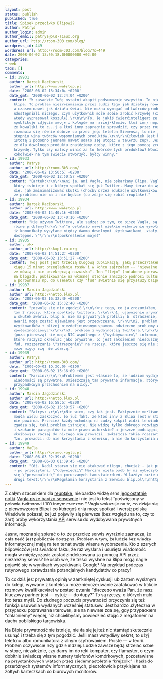 ```yaml
---
layout: post
status: publish
published: true
title: Spisek przeciwko Blipowi?
author: Patrys
author_login: admin
author_email: patrys@pld-linux.org
author_url: http://room-303.com/blog/
wordpress_id: 449
wordpress_url: http://room-303.com/blog/?p=449
date: 2008-06-02 13:20:18.000000000 +02:00
categories:
- web
tags: []
comments:
- id: 19931
  author: Bartek Raciborski
  author_url: http://www.webstop.pl
  date: '2008-06-02 13:34:04 +0200'
  date_gmt: '2008-06-02 12:34:04 +0200'
  content: "W zasadzie Twój ostatni akapit podsumowuje wszystko. To nie jest problem
    blipa. To problem niezrozumienia przez ludzi tego jak działają nowe technologie
    a czasem nawet jak działa świat. Nie można wymagać od twórców produktów żeby nie
    udostępniali niczego, czym użytkownik może sobie zrobić krzywdę (czym byś sobie
    wtedy wyprasował koszule).\r\n\r\nTo, że jakiś ćwierćinteligent ze służb wywiadu
    opublikuje zdjęcia swoje i kolegów na naszej-klasie, ktoś inny napisze na blipie
    że kowalski to c...j a ktoś inny zapragnie sprawdzić, czy przez rozgrzane żelazko
    rozmawia się równie dobrze co przez jego telefon Siemensa, to nie jest w najmniejszym
    stopniu wina twórców wspomnianych produktów.\r\n\r\nCzłowiek jest bardzo kreatywną
    istotą i podobno jednemu nawet udało się utopić w talerzu zupy. Jestem przekonany,
    że dla dowolnego produktu znajdziemy osoby, które z jego pomocą zrobiły sobie
    krzywdę. Tylko czy należy winić za to twórców tych produktów? Wówczas każdy kto
    cokolwiek na tym świecie stworzył, byłby winny."
- id: 19933
  author: Patrys
  author_url: http://room-303.com/
  date: '2008-06-02 13:50:57 +0200'
  date_gmt: '2008-06-02 12:50:57 +0200'
  content: "Bartek:\r\n\r\nAni ja, ani Vagla, nie oskarżamy Blipa. Vagla pokazał problem,
    który istnieje i z którym spotkał się już Twitter. Mamy teraz do wyboru zastanowić
    się, jak zminimalizować skutki (choćby przez edukację użytkowników) albo udawać,
    że problemu nie ma i nie będzie (co zdaje się robić reuptake)."
- id: 19934
  author: Bartek Raciborski
  author_url: http://www.webstop.pl
  date: '2008-06-02 14:40:16 +0200'
  date_gmt: '2008-06-02 13:40:16 +0200'
  content: "Nie używam Twittera, ale sądząc po tym, co pisze Vagla, są to dwa zupełnie
    różne problemy?\r\n\r\n\"a ostatnio nawet wielkie wzburzenie wywołała informacja,
    iż komunikaty wysyłane między dwoma dowolnymi użytkownikami _stały_się_ powszechnie
    dostępne. \"\r\n\r\n(podkreślenie moje)"
- id: 19935
  author: skx
  author_url: http://skxpl.eu.org
  date: '2008-06-02 14:51:27 +0200'
  date_gmt: '2008-06-02 13:51:27 +0200'
  content: Twój post jest trzecią blogową publikacją, jaką przeczytałem o Blipie w
    ciągu 15 minut przeglądania rssów i w końcu zajrzałem -- "nieważne co mówią, ważne,
    że mówią i nie przekręcają nazwiska". Ten "flejm" (notabene pierwszy jaki widzę
    na blogach; publikowanie na własnej stronie znacząco podnosi kulturę wypowiedzi,
    w porównaniu np. do usenetu) czy "fud" świetnie się przysłuży blipowi.
- id: 19937
  author: Marcin Jagodziński
  author_url: http://netto.blox.pl
  date: '2008-06-02 16:32:40 +0200'
  date_gmt: '2008-06-02 15:32:40 +0200'
  content: "pozwolę się nie zgodzić.\r\n\r\nz tego, co ja zrozumiałem, to pokazano
    tam 3 rzeczy, które spotkały twittera. \r\n\r\n1. ujawnienie prywatnych profili
    w skutek awarii. blip a) nie ma prywatnych profili; b) straszenie, że w przypadku
    awarii mogą zostać ujawnione jest przedwczesne. \r\n\r\n2. problem z obrażaniem/gnębieniem
    użytkowników + bliżej niezdefiniowanym spamem. odwieczne problemy wszystkich serwisów
    społecznościowych\r\n\r\n3. problem z wydajnością twittera.\r\n\r\nte 3 rzeczy
    (poza pierwszą) nie mają NIC wspólnego z \"wydobywaniem\" informacji z wiadomości,
    które raczysz określać jako prywatne, co jest założeniem niesłusznym. to klasyczny
    fud, rozszerzanie \"straszenie\" na rzeczy, które jeszcze się nie zdarzyły i być
    może nigdy się nie zdarzą."
- id: 19939
  author: Patrys
  author_url: http://room-303.com/
  date: '2008-06-02 16:36:09 +0200'
  date_gmt: '2008-06-02 15:36:09 +0200'
  content: "Marcin:\r\n\r\nProblemem jest właśnie to, że ludziom wydaje się, że skierowane
    wiadomości są prywatne. Umieszczają tam prywatne informacje, których nie podaliby
    przypadkowym przechodniom na ulicy."
- id: 19940
  author: Marcin Jagodziński
  author_url: http://netto.blox.pl
  date: '2008-06-02 16:58:57 +0200'
  date_gmt: '2008-06-02 15:58:57 +0200'
  content: "Patrys: \r\n\r\nNie wiem, czy tak jest. Faktycznie możliwość ich wyszukiwania
    mogła wielu zaskoczyć, bo już fakt, ze ktoś inny z Blipa jest w stanie je przeczytać
    nie powinna. Przecież każdy wchodząc na cudzy kokpit widzi te wiadomości. Ale
    zgadza się, taki problem istnieje. Nie widzę tylko dobrego rozwiązania. Straszenie
    i szukanie paragrafów (a może prawa autorskie? a jeszcze podciągnijmy pod tajemnicę
    służbową?) raczej do niczego nie prowadzi. Zwłaszcza takie rozszerzone straszenie.
    Tzn. prowadzi: do nie korzystania z serwisu, a nie do korzystania w rozsądny sposób."
- id: 19949
  author: VaGla
  author_url: http://prawo.vagla.pl
  date: '2008-06-03 02:39:45 +0200'
  date_gmt: '2008-06-03 01:39:45 +0200'
  content: "Cóż. Nadal staram się nie atakować nikogo, chociaż - jak przypuszczam
    - po przeczytaniu \"odpowiedzi\" Marcina wiele osób by mi wybaczyło, gdybym odniósł
    się \"personalnie\" do poruszanych tam stwierdzeń. W każdym razie opublikowałem
    drugi tekst:\r\n\r\nRegulamin korzystania z Serwisu blip.pl\r\nhttp://prawo.vagla.pl/node/7905"
---
```

<p>Z całym szacunkiem dla <a href="http://netto.blox.pl/html">reuptake</a>, nie bardzo widzę sens <a href="http://netto.blox.pl/2008/06/jest-na-blipa-zlecenie.html">jego ostatniej notki</a>. <a href="http://prawo.vagla.pl/node/7903">Vagla pisze bardzo sensownie</a> i nie jest to tekst <q>poświęcony w połowie twitterowi i 100 innym rzeczom.</q> Vagla wskazuje na to, co dzieje się z pierwowzorem Blipa i co któregoś dnia może spotkać i wersję polską. Właściwie pokazał, że już pojawiły się pierwsze (bez względu na to, czy to żart) próby wykorzystania <abbr title="Application Programming Interface">API</abbr> serwisu do wydobywania prywatnych informacji.</p>

<p>Jasne, można się spierać o to, że przecież serwis wyraźnie zaznacza, że cała treść jest publicznie dostępna. Problem w tym, że ludzie bez wiedzy informatycznej mają na ten temat swoje własne wyobrażenia. Kto z szarych blipowiczów jest świadom faktu, że raz wysłana i usunięta wiadomość mogła w międzyczasie zostać zindeksowana za pomocą <abbr>API</abbr> przez niezależny serwis? Ile osób wie, że treści wysłane na Blipa mogą nagle pojawić się w wynikach wyszukiwania Google? Na przykład podczas rutynowego sprawdzania potencjalnych kandydatów do pracy?</p>

<p>To co dziś jest prywatną opinią w zamkniętej dyskusji lub żartem wysłanym do kolegi, wyrwane z kontekstu może nieoczekiwanie zaatakować w trakcie rozmowy kwalifikacyjnej w postaci pytania <q>dlaczego uważa Pan, że nasz kluczowy partner jest &mdash; cytuję &mdash; do dupy?</q> To są rzeczy, o których mało kto teraz myśli. Do złudnego poczucia prywatności przyczynia się też funkcja usuwania wysłanych wcześniej statusów. Jest bardzo użyteczna w przypadku poprawiania literówek, ale na niewiele zda się, gdy przypadkiem <q>chlapniemy</q> więcej, niż chcielibyśmy powiedzieć stojąc z megafonem na dachu pobliskiego targowiska.</p>

<p>Na Blipie prywatność nie istnieje, nie da się jej też nic stamtąd skutecznie usunąć i trzeba się z tym pogodzić. Jeśli masz wstydliwy sekret, to użyj telefonu albo komunikatora z silnym szyfrowaniem. Proste &mdash; w teorii. Problem oczywiście leży gdzie indziej. Ludzie zawsze będą strzelać sobie w stopę, niezależnie, czy damy im do ręki komputer, czy flamaster, o czym dobitnie świadczą własne numery telefonów komórkowych, pozostawiane na przystankowych wiatach przez siedemnastoletnie <q>krejzolki</q> i hasła do przeróżnych systemów informatycznych, pieczołowicie przyklejane na żółtych karteczkach do biurowych monitorów.</p>
